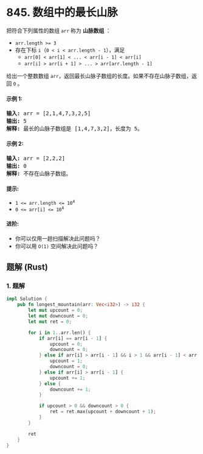 # 845. 数组中的最长山脉
把符合下列属性的数组 `arr` 称为 **山脉数组** ：
* `arr.length >= 3`
* 存在下标 `i`（`0 < i < arr.length - 1`），满足
    * `arr[0] < arr[1] < ... < arr[i - 1] < arr[i]`
    * `arr[i] > arr[i + 1] > ... > arr[arr.length - 1]`

给出一个整数数组 `arr`，返回最长山脉子数组的长度。如果不存在山脉子数组，返回 `0` 。

#### 示例 1:
<pre>
<strong>输入:</strong> arr = [2,1,4,7,3,2,5]
<strong>输出:</strong> 5
<strong>解释:</strong> 最长的山脉子数组是 [1,4,7,3,2]，长度为 5。
</pre>

#### 示例 2:
<pre>
<strong>输入:</strong> arr = [2,2,2]
<strong>输出:</strong> 0
<strong>解释:</strong> 不存在山脉子数组。
</pre>

#### 提示:
* <code>1 <= arr.length <= 10<sup>4</sup></code>
* <code>0 <= arr[i] <= 10<sup>4</sup></code>

#### 进阶:
* 你可以仅用一趟扫描解决此问题吗？
* 你可以用 `O(1)` 空间解决此问题吗？

## 题解 (Rust)

### 1. 题解
```Rust
impl Solution {
    pub fn longest_mountain(arr: Vec<i32>) -> i32 {
        let mut upcount = 0;
        let mut downcount = 0;
        let mut ret = 0;

        for i in 1..arr.len() {
            if arr[i] == arr[i - 1] {
                upcount = 0;
                downcount = 0;
            } else if arr[i] > arr[i - 1] && i > 1 && arr[i - 1] < arr[i - 2] {
                upcount = 1;
                downcount = 0;
            } else if arr[i] > arr[i - 1] {
                upcount += 1;
            } else {
                downcount += 1;
            }

            if upcount > 0 && downcount > 0 {
                ret = ret.max(upcount + downcount + 1);
            }
        }

        ret
    }
}
```
